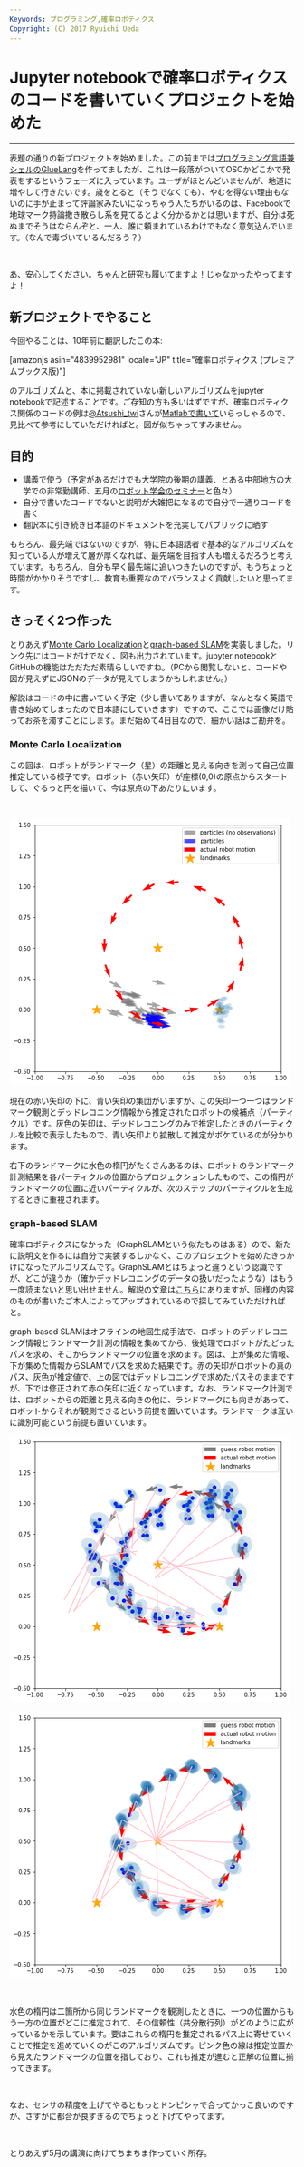 ```yaml
---
Keywords: プログラミング,確率ロボティクス
Copyright: (C) 2017 Ryuichi Ueda
---
```


# Jupyter notebookで確率ロボティクスのコードを書いていくプロジェクトを始めた
<hr />

表題の通りの新プロジェクトを始めました。この前までは<a href="https://ryuichiueda.github.io/GlueLangDoc_ja/" target="_blank">プログラミング言語兼シェルのGlueLang</a>を作ってましたが、これは一段落がついてOSCかどこかで発表をするというフェーズに入っています。ユーザがほとんどいませんが、地道に増やして行きたいです。歳をとると（そうでなくても）、やむを得ない理由もないのに手が止まって評論家みたいになっちゃう人たちがいるのは、Facebookで地球マーク持論撒き散らし系を見てるとよく分かるかとは思いますが、自分は死ぬまでそうはならんぞと、一人、誰に頼まれているわけでもなく意気込んでいます。（なんで毒づいているんだろう？）

&nbsp;

あ、安心してください。ちゃんと研究も履いてますよ！じゃなかったやってますよ！
<h2>新プロジェクトでやること</h2>
今回やることは、10年前に翻訳したこの本:

[amazonjs asin="4839952981" locale="JP" title="確率ロボティクス (プレミアムブックス版)"]

のアルゴリズムと、本に掲載されていない新しいアルゴリズムをjupyter notebookで記述することです。ご存知の方も多いはずですが、確率ロボティクス関係のコードの例は<a href="https://twitter.com/Atsushi_twi" target="_blank">\@Atsushi_twi</a>さんが<a href="http://myenigma.hatenablog.com/entry/20140628/1403956852">Matlabで書いて</a>いらっしゃるので、見比べて参考にしていただければと。図が似ちゃってすみません。
<h2>目的</h2>
<ul>
 	<li>講義で使う（予定があるだけでも大学院の後期の講義、とある中部地方の大学での非常勤講師、五月の<a href="http://www.rsj.or.jp/seminar/s105/" target="_blank">ロボット学会のセミナー</a>と色々）</li>
 	<li>自分で書いたコードでないと説明が大雑把になるので自分で一通りコードを書く</li>
 	<li>翻訳本に引き続き日本語のドキュメントを充実してパブリックに晒す</li>
</ul>
もちろん、最先端ではないのですが、特に日本語話者で基本的なアルゴリズムを知っている人が増えて層が厚くなれば、最先端を目指す人も増えるだろうと考えています。もちろん、自分も早く最先端に追いつきたいのですが、もうちょっと時間がかかりそうですし、教育も重要なのでバランスよく貢献したいと思ってます。
<h2>さっそく2つ作った</h2>
とりあえず<a href="https://github.com/ryuichiueda/probrobo_practice/blob/master/monte_carlo_localization/observation_compare_no_observation.ipynb" target="_blank">Monte Carlo Localization</a>と<a href="https://github.com/ryuichiueda/probrobo_practice/blob/master/graph-based_SLAM/graph-based_slam.ipynb" target="_blank">graph-based SLAM</a>を実装しました。リンク先にはコードだけでなく、図も出力されています。jupyter notebookとGitHubの機能はただただ素晴らしいですね。（PCから閲覧しないと、コードや図が見えずにJSONのデータが見えてしまうかもしれません。）

解説はコードの中に書いていく予定（少し書いてありますが、なんとなく英語で書き始めてしまったので日本語にしていきます）ですので、ここでは画像だけ貼ってお茶を濁すことにします。まだ始めて4日目なので、細かい話はご勘弁を。
<h3>Monte Carlo Localization</h3>
この図は、ロボットがランドマーク（星）の距離と見える向きを測って自己位置推定している様子です。ロボット（赤い矢印）が座標(0,0)の原点からスタートして、ぐるっと円を描いて、今は原点の下あたりにいます。

&nbsp;

<a href="mcl.png"><img class="aligncenter size-full wp-image-9502" src="mcl.png" alt="" width="497" height="470" /></a>

現在の赤い矢印の下に、青い矢印の集団がいますが、この矢印一つ一つはランドマーク観測とデッドレコニング情報から推定されたロボットの候補点（パーティクル）です。灰色の矢印は、デッドレコニングのみで推定したときのパーティクルを比較で表示したもので、青い矢印より拡散して推定がボケているのが分かります。

右下のランドマークに水色の楕円がたくさんあるのは、ロボットのランドマーク計測結果を各パーティクルの位置からプロジェクションしたもので、この楕円がランドマークの位置に近いパーティクルが、次のステップのパーティクルを生成するときに重視されます。
<h3>graph-based SLAM</h3>
確率ロボティクスになかった（GraphSLAMという似たものはある）ので、新たに説明文を作るには自分で実装するしかなく、このプロジェクトを始めたきっかけになったアルゴリズムです。GraphSLAMとはちょっと違うという認識ですが、どこが違うか（確かデッドレコニングのデータの扱いだったような）はもう一度読まないと思い出せません。解説の文章は<a href="http://ieeexplore.ieee.org/document/5681215/" target="_blank">こちら</a>にありますが、同様の内容のものが書いたご本人によってアップされているので探してみていただければと。

graph-based SLAMはオフラインの地図生成手法で、ロボットのデッドレコニング情報とランドマーク計測の情報を集めてから、後処理でロボットがたどったパスを求め、そこからランドマークの位置を求めます。図は、上が集めた情報、下が集めた情報からSLAMでパスを求めた結果です。赤の矢印がロボットの真のパス、灰色が推定値で、上の図ではデッドレコニングで求めたパスそのままですが、下では修正されて赤の矢印に近くなっています。なお、ランドマーク計測では、ロボットからの距離と見える向きの他に、ランドマークにも向きがあって、ロボットからそれが観測できるという前提を置いています。ランドマークは互いに識別可能という前提も置いています。

<a href="before.png"><img class="aligncenter size-full wp-image-9507" src="before.png" alt="" width="497" height="470" /></a>

<a href="after.png"><img class="aligncenter size-full wp-image-9508" src="after.png" alt="" width="497" height="470" /></a>

&nbsp;

水色の楕円は二箇所から同じランドマークを観測したときに、一つの位置からもう一方の位置がどこに推定されて、その信頼性（共分散行列）がどのように広がっているかを示しています。要はこれらの楕円を推定されるパス上に寄せていくことで推定を進めていくのがこのアルゴリズムです。ピンク色の線は推定位置から見えたランドマークの位置を指しており、これも推定が進むと正解の位置に揃ってきます。

&nbsp;

なお、センサの精度を上げてやるともっとドンピシャで合ってかっこ良いのですが、さすがに都合が良すぎるのでちょっと下げてやってます。

&nbsp;

とりあえず5月の講演に向けてちまちま作っていく所存。
